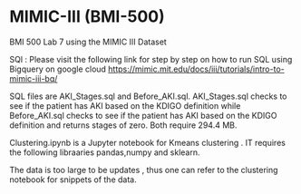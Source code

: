 # MIMIC-III (BMI-500)
BMI 500 Lab 7 using the MIMIC III Dataset 

SQl : Please visit the following link for step by step on how to run SQL using Bigquery on google cloud 
https://mimic.mit.edu/docs/iii/tutorials/intro-to-mimic-iii-bq/

SQL files are AKI_Stages.sql and Before_AKI.sql. AKI_Stages.sql checks to see if the patient has AKI based on the KDIGO definition while Before_AKI.sql checks to see if the patient has AKI based on the KDIGO definition and returns stages of zero. Both require 294.4 MB. 

Clustering.ipynb is a Jupyter notebook for Kmeans clustering . IT requires the following libraaries pandas,numpy and sklearn.

The data is too large to be updates , thus one can refer to the clustering notebook for snippets of the data.
